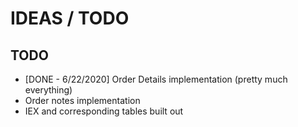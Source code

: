# IDEAS / TODO
## TODO
 - [DONE - 6/22/2020] Order Details implementation (pretty much everything)
 - Order notes implementation
 - IEX and corresponding tables built out
    
